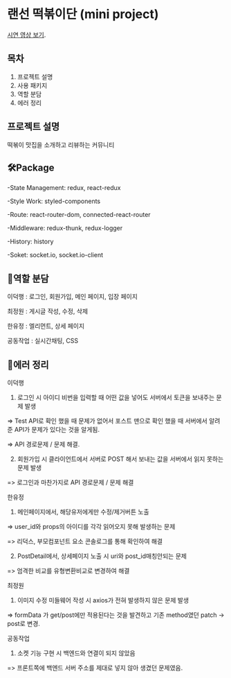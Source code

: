 # 랜선 떡볶이단 (mini project)

[시연 영상 보기]().

## 목차

1. 프로젝트 설명
2. 사용 패키지
3. 역할 분담
4. 에러 정리

## 프로젝트 설명
떡볶이 맛집을 소개하고 리뷰하는 커뮤니티

## 🛠Package
-State Management: redux, react-redux

-Style Work: styled-components

-Route: react-router-dom, connected-react-router

-Middleware: redux-thunk, redux-logger

-History: history

-Soket: socket.io, socket.io-client

## 💪역할 분담
이덕행 : 로그인, 회원가입, 메인 페이지, 입장 페이지

최정원 : 게시글 작성, 수정, 삭제

한유정 : 엘리먼트, 상세 페이지

공동작업 : 실시간채팅, CSS

## 🔎에러 정리
이덕행
1. 로그인 시 아이디 비번을 입력할 때 어떤 값을 넣어도 서버에서 토큰을 보내주는 문제 발생

=> Test API로 확인 했을 때 문제가 없어서 포스트 맨으로 확인 했을 때 서버에서 알려준 API가 문제가 있다는 것을 알게됨.

=> API 경로문제 / 문제 해결.

2. 회원가입 시 클라이언트에서 서버로 POST 해서 보내는 값을 서버에서 읽지 못하는 문제 발생

=> 로그인과 마찬가지로 API 경로문제 / 문제 해결


한유정
1. 메인페이지에서, 해당유저에게만 수정/제거버튼 노출

=> user_id와 props의 아이디를 각각 읽어오지 못해 발생하는 문제

=> 리덕스, 부모컴포넌트 요소 콘솔로그를 통해 확인하여 해결

2. PostDetail에서, 상세페이지 노출 시 uri와 post_id매칭안되는 문제

=> 엄격한 비교를 유형변환비교로 변경하여 해결


최정원
1. 이미지 수정 미들웨어 작성 시 axios가 전혀 발생하지 않은 문제 발생

=> formData 가 get/post에만 적용된다는 것을 발견하고 기존 method였던 patch -> post로 변경. 


공동작업
1. 소켓 기능 구현 시 백엔드와 연결이 되지 않았음

=> 프론트쪽에 백엔드 서버 주소를 제대로 넣지 않아 생겼던 문제였음.
